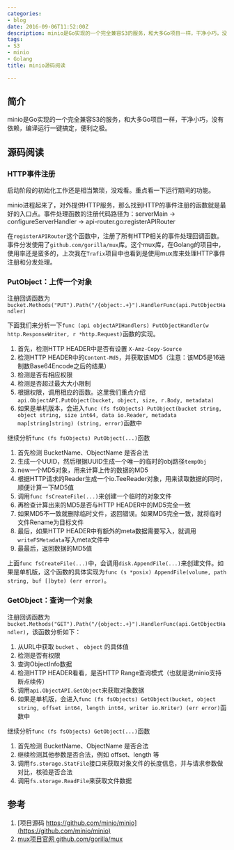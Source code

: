 ```yaml
---
categories:
- blog
date: 2016-09-06T11:52:00Z
description: minio是Go实现的一个完全兼容S3的服务，和大多Go项目一样，干净小巧，没有依赖，编译运行一键搞定，便利之极。本文对其中不乏代码做了一个简单的源码阅读和解释。
tags:
- S3
- minio
- Golang
title: minio源码阅读

---
```


## 简介 

minio是Go实现的一个完全兼容S3的服务，和大多Go项目一样，干净小巧，没有依赖，编译运行一键搞定，便利之极。

## 源码阅读

### HTTP事件注册

启动阶段的初始化工作还是相当繁琐，没戏看。重点看一下运行期间的功能。

minio进程起来了，对外提供HTTP服务，那么找到HTTP的事件注册的函数就是最好的入口点。事件处理函数的注册代码路径为：serverMain -> configureServerHandler -> api-router.go:registerAPIRouter

在`registerAPIRouter`这个函数中，注册了所有HTTP相关的事件处理回调函数。事件分发使用了`github.com/gorilla/mux`库。这个mux库，在Golang的项目中，使用率还是蛮多的，上次我在`Trafix`项目中也看到是使用mux库来处理HTTP事件注册和分发处理。

### PutObject：上传一个对象

注册回调函数为`bucket.Methods("PUT").Path("/{object:.+}").HandlerFunc(api.PutObjectHandler)`

下面我们来分析一下`func (api objectAPIHandlers) PutObjectHandler(w http.ResponseWriter, r *http.Request)`函数的实现。

1. 首先，检测HTTP HEADER中是否有设置 `X-Amz-Copy-Source`
2. 检测HTTP HEADER中的`Content-Md5`，并获取该MD5（注意：该MD5是16进制数Base64Encode之后的结果）
3. 检测是否有相应权限
4. 检测是否超过最大大小限制
5. 根据权限，调用相应的函数。这里我们重点介绍`api.ObjectAPI.PutObject(bucket, object, size, r.Body, metadata)`
6. 如果是单机版本，会进入`func (fs fsObjects) PutObject(bucket string, object string, size int64, data io.Reader, metadata map[string]string) (string, error)`函数中

继续分析`func (fs fsObjects) PutObject(...)`函数

1. 首先检测 BucketName、ObjectName 是否合法
2. 生成一个UUID，然后根据UUID生成一个唯一的临时的obj路径`tempObj`
3. new一个MD5对象，用来计算上传的数据的MD5
4. 根据HTTP请求的Reader生成一个io.TeeReader对象，用来读取数据的同时，顺便计算一下MD5值
5. 调用`func fsCreateFile(...)`来创建一个临时的对象文件
6. 再检查计算出来的MD5是否与HTTP HEADER中的MD5完全一致
7. 如果MD5不一致就删除临时文件，返回错误。如果MD5完全一致，就将临时文件Rename为目标文件
8. 最后，如果HTTP HEADER中有额外的meta数据需要写入，就调用`writeFSMetadata`写入meta文件中
9. 最最后，返回数据的MD5值

上面`func fsCreateFile(...)`中，会调用`disk.AppendFile(...)`来创建文件。如果是单机版，这个函数的具体实现为`func (s *posix) AppendFile(volume, path string, buf []byte) (err error)`。

### GetObject：查询一个对象

注册回调函数为`bucket.Methods("GET").Path("/{object:.+}").HandlerFunc(api.GetObjectHandler)`，该函数分析如下：

1. 从URL中获取 `bucket` 、 `object` 的具体值
2. 检测是否有权限
3. 查询ObjectInfo数据
4. 检测HTTP HEADER看看，是否HTTP Range查询模式（也就是说minio支持断点续传）
5. 调用`api.ObjectAPI.GetObject`来获取对象数据
6. 如果是单机版，会进入`func (fs fsObjects) GetObject(bucket, object string, offset int64, length int64, writer io.Writer) (err error)`函数中

继续分析`func (fs fsObjects) GetObject(...)`函数

1. 首先检测 BucketName、ObjectName 是否合法
2. 继续检测其他参数是否合法，例如 offset、length 等
3. 调用`fs.storage.StatFile`接口来获取对象文件的长度信息，并与请求参数做对比，核验是否合法
4. 调用`fs.storage.ReadFile`来获取文件数据



## 参考

1. [项目源码 https://github.com/minio/minio](https://github.com/minio/minio)
2. [mux项目官网 github.com/gorilla/mux](github.com/gorilla/mux)

